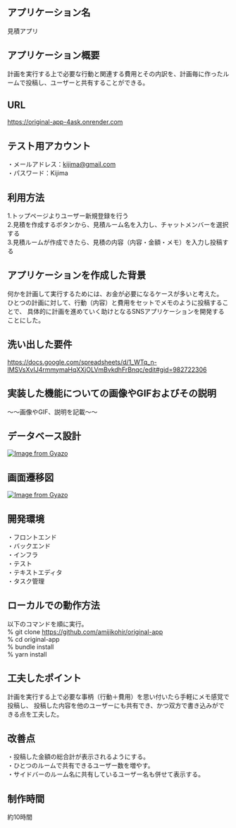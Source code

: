 ## アプリケーション名
見積アプリ

## アプリケーション概要
計画を実行する上で必要な行動と関連する費用とその内訳を、計画毎に作ったルームで投稿し、ユーザーと共有することができる。

## URL
https://original-app-4ask.onrender.com

## テスト用アカウント
・メールアドレス：kijima@gmail.com  
・パスワード：Kijima

## 利用方法
1.トップページよりユーザー新規登録を行う  
2.見積を作成するボタンから、見積ルーム名を入力し、チャットメンバーを選択する  
3.見積ルームが作成できたら、見積の内容（内容・金額・メモ）を入力し投稿する


## アプリケーションを作成した背景
何かを計画して実行するためには、お金が必要になるケースが多いと考えた。
ひとつの計画に対して、行動（内容）と費用をセットでメモのように投稿することで、
具体的に計画を進めていく助けとなるSNSアプリケーションを開発することにした。

## 洗い出した要件
https://docs.google.com/spreadsheets/d/1_WTq_n-lMSVsXvIJ4rmmymaHqXXjOLVmBvkdhFrBnqc/edit#gid=982722306

## 実装した機能についての画像やGIFおよびその説明
〜〜画像やGIF、説明を記載〜〜

## データベース設計
[![Image from Gyazo](https://i.gyazo.com/b7c2e656a3cb736a578a3649f9295876.png)](https://gyazo.com/b7c2e656a3cb736a578a3649f9295876)

## 画面遷移図
[![Image from Gyazo](https://i.gyazo.com/f4d75d9a2ba008baed30f2a7a15cb4eb.png)](https://gyazo.com/f4d75d9a2ba008baed30f2a7a15cb4eb)

## 開発環境
・フロントエンド  
・バックエンド  
・インフラ  
・テスト  
・テキストエディタ  
・タスク管理

## ローカルでの動作方法
以下のコマンドを順に実行。  
% git clone https://github.com/amijikohir/original-app  
% cd original-app  
% bundle install  
% yarn install

## 工夫したポイント
計画を実行する上で必要な事柄（行動＋費用）を思い付いたら手軽にメモ感覚で投稿し、
投稿した内容を他のユーザーにも共有でき、かつ双方で書き込みができる点を工夫した。

## 改善点
・投稿した金額の総合計が表示されるようにする。  
・ひとつのルームで共有できるユーザー数を増やす。  
・サイドバーのルーム名に共有しているユーザー名も併せて表示する。

## 制作時間
約10時間
